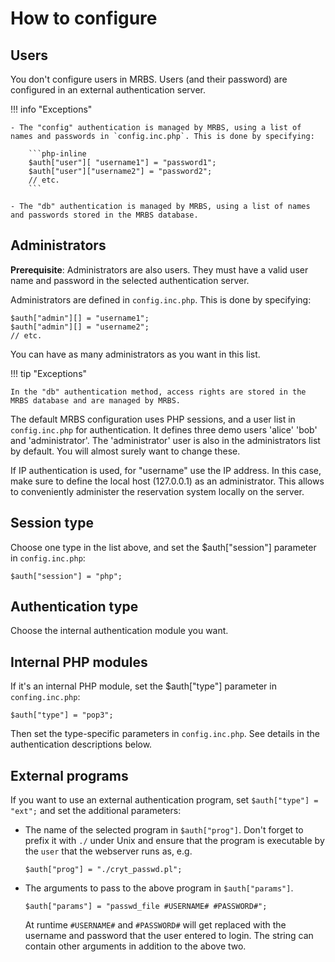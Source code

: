 # How to configure
## Users

You don't configure users in MRBS. Users (and their password) are configured in
an external authentication server.

!!! info "Exceptions"

    - The "config" authentication is managed by MRBS, using a list of names and passwords in `config.inc.php`. This is done by specifying: 
    
        ```php-inline
        $auth["user"][ "username1"] = "password1"; 
        $auth["user"]["username2"] = "password2";
        // etc.
        ```
    
    - The "db" authentication is managed by MRBS, using a list of names and passwords stored in the MRBS database.

## Administrators
**Prerequisite**: Administrators are also users. They must have a valid user name
and password in the selected authentication server.

Administrators are defined in `config.inc.php`. This is done by specifying:

```php-inline
$auth["admin"][] = "username1";
$auth["admin"][] = "username2";
// etc.
```

You can have as many administrators as you want in this list.

!!! tip "Exceptions"
    
    In the "db" authentication method, access rights are stored in the MRBS database and are managed by MRBS.

The default MRBS configuration uses PHP sessions, and a user list in `config.inc.php` for authentication. It defines three demo users 'alice' 'bob' and 'administrator'. The 'administrator' user is also in the administrators list by default. You will almost surely want to change these.

If IP authentication is used, for "username" use the IP address. In this case, make sure to define the local host (127.0.0.1) as an administrator. This allows to conveniently administer the reservation system locally on the server.

## Session type
Choose one type in the list above, and set the $auth["session"] parameter in `config.inc.php`:

```php-inline
$auth["session"] = "php";
```

## Authentication type
Choose the internal authentication module you want.

## Internal PHP modules
If it's an internal PHP module, set the $auth["type"] parameter in `confing.inc.php`:

```php-inline
$auth["type"] = "pop3";
```

Then set the type-specific parameters in `config.inc.php`. See details in the authentication descriptions below.

## External programs

If you want to use an external authentication program, set `$auth["type"] = "ext";` and set the additional parameters:

- The name of the selected program in `$auth["prog"]`. Don't forget to prefix it with `./` under Unix and ensure that the program is executable by the `user` that the webserver runs as, e.g.

    ```php-inline
    $auth["prog"] = "./cryt_passwd.pl";
    ```

- The arguments to pass to the above program in `$auth["params"]`.

    ```php-inline
    $auth["params"] = "passwd_file #USERNAME# #PASSWORD#";
    ```

    At runtime `#USERNAME#` and `#PASSWORD#` will get replaced with the username and password that the user entered to login. The string can contain other arguments in addition to the above two.
